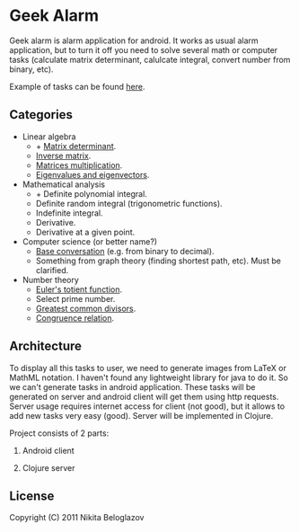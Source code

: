 # Geek Alarm

Geek alarm is alarm application for android. It works as usual alarm application, but to turn it off you need to solve several math or computer tasks (calculate matrix determinant, calulcate integral, convert number from binary, etc).

Example of tasks can be found [here](http://7133305a.dotcloud.com/).

## Categories

* Linear algebra
  * \+ [Matrix determinant](http://en.wikipedia.org/wiki/Determinant).
  * [Inverse matrix](http://en.wikipedia.org/wiki/Inverse_matrix).
  * [Matrices multiplication](http://en.wikipedia.org/wiki/Matrix_multiplication).
  * [Eigenvalues and eigenvectors](http://en.wikipedia.org/wiki/Eigenvalue,_eigenvector_and_eigenspace).
* Mathematical analysis
  * \+ Definite polynomial integral.
  * Definite random integral (trigonometric functions).
  * Indefinite integral.
  * Derivative.
  * Derivative at a given point.
* Computer science (or better name?)
  * [Base conversation](http://en.wikipedia.org/wiki/Base_conversion#Base_conversion) (e.g. from binary to decimal).
  * Something from graph theory (finding shortest path, etc). Must be clarified.
* Number theory
  * [Euler's totient function](http://en.wikipedia.org/wiki/Euler%27s_totient_function).
  * Select prime number.
  * [Greatest common divisors](http://en.wikipedia.org/wiki/Greatest_common_divisor).
  * [Congruence relation](http://en.wikipedia.org/wiki/Modular_arithmetic).
  
## Architecture

To display all this tasks to user, we need to generate images from LaTeX or MathML notation. I haven't found any lightweight library for java to do it. So we can't generate tasks in android application. These tasks will be generated on server and android client will get them using http requests. Server usage requires internet access for client (not good), but it allows to add new tasks very easy (good). Server will be implemented in Clojure.

Project consists of 2 parts:

 1. Android client

 2. Clojure server

## License

Copyright (C) 2011 Nikita Beloglazov

